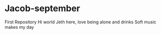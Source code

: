 # Jacob-september
First Repository
Hi world
Jeth here, love being alone and drinks
Soft music makes my day
